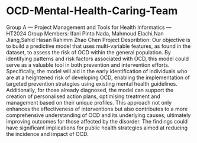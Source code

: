 # OCD-Mental-Health-Caring-Team
Group A — Project Management and Tools for Health Informatics — HT2024 
Group Members: Ifani Pinto Nada, Mahmoud Elachi,Nan Jiang,Sahid Hasan Rahimm Zhao Chen
Project Despribtion: Our objective is to build a predictive model that uses multi-variable features, as found in the dataset, to assess the risk of OCD within the general population. By identifying patterns and risk factors associated with OCD, this model could serve as a valuable tool in both prevention and intervention efforts. Specifically, the model will aid in the early identification of individuals who are at a heightened risk of developing OCD, enabling the implementation of targeted prevention strategies using existing mental health guidelines. Additionally, for those already diagnosed, the model can support the creation of personalised action plans, optimising treatment and management based on their unique profiles. This approach not only enhances the effectiveness of interventions but also contributes to a more comprehensive understanding of OCD and its underlying causes, ultimately improving outcomes for those affected by the disorder. The findings could have significant implications for public health strategies aimed at reducing the incidence and impact of OCD. 
